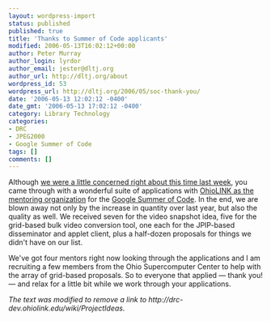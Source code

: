 ```yaml
---
layout: wordpress-import
status: published
published: true
title: 'Thanks to Summer of Code applicants'
modified: 2006-05-13T16:02:12+00:00
author: Peter Murray
author_login: lyrdor
author_email: jester@dltj.org
author_url: http://dltj.org/about
wordpress_id: 53
wordpress_url: http://dltj.org/2006/05/soc-thank-you/
date: '2006-05-13 12:02:12 -0400'
date_gmt: '2006-05-13 17:02:12 -0400'
category: Library Technology
categories:
- DRC
- JPEG2000
- Google Summer of Code
tags: []
comments: []
---
```

<p>Although <a href="/article/seeking-soc-applicants/">we were a little concerned right about this time last week</a>, you came through with a wonderful suite of applications with <a href="/category/google-soc/">OhioLINK as the mentoring organization</a> for the <a href="http://code.google.com/soc/" title="Google Summer of Code - Google Code">Google Summer of Code</a>.  In the end, we are blown away not only by the increase in quantity over last year, but also the quality as well.  We received seven for the video snapshot idea, five for the grid-based bulk video conversion tool, one each for the JPIP-based disseminator and applet client, plus a half-dozen proposals for things we didn't have on <span class="removed_link" title="http://drc-dev.ohiolink.edu/wiki/ProjectIdeas">our list</span>.</p>
<p>We've got four mentors right now looking through the applications and I am recruiting a few members from the Ohio Supercomputer Center to help with the array of grid-based proposals.  So to everyone that applied &mdash; thank you! &mdash; and relax for a little bit while we work through your applications.
<p style="padding:0;margin:0;font-style:italic;" class="removed_link">The text was modified to remove a link to http://drc-dev.ohiolink.edu/wiki/ProjectIdeas.</p>
